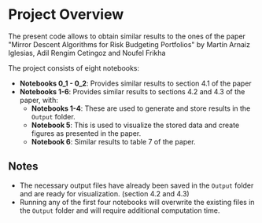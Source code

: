 # Project Overview
The present code allows to obtain similar results to the ones of the paper "Mirror Descent Algorithms for Risk Budgeting Portfolios" by Martín Arnaiz Iglesias, Adil Rengim Cetingoz and Noufel Frikha

The project consists of eight notebooks:

- **Notebooks 0_1 - 0_2**: Provides similar results to section 4.1 of the paper
- **Notebooks 1-6**: Provides similar results to sections 4.2 and 4.3 of the paper, with:
    - **Notebooks 1-4**: These are used to generate and store results in the `Output` folder.
    - **Notebook 5**: This is used to visualize the stored data and create figures as presented in the paper.
    - **Notebook 6**: Similar results to table 7 of the paper.


## Notes

- The necessary output files have already been saved in the `Output` folder and are ready for visualization. (section 4.2 and 4.3)
- Running any of the first four notebooks will overwrite the existing files in the `Output` folder and will require additional computation time.

